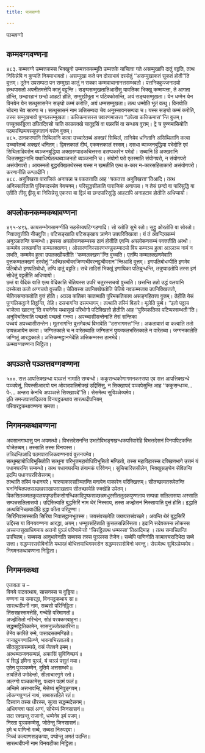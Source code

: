 ```yaml
---
title: पञ्चवग्गो

---
```

पञ्चवग्गो  


## कम्मवग्गवण्णना

४८३. कम्मवग्गे उम्मत्तकस्स भिक्खुनो उम्मत्तकसम्मुति उम्मत्तके याचित्वा गते असम्मुखापि दातुं वट्टति, तत्थ निसिन्नेपि न कुप्पति नियमाभावतो। असम्मुखा कते पन दोसाभावं दस्सेतुं ‘‘असम्मुखाकतं सुकतं होती’’ति वुत्तम्। दूतेन उपसम्पदा पन सम्मुखा कातुं न सक्का कम्मवाचानानत्तसम्भवतो। पत्तनिक्कुज्जनादयो हत्थपासतो अपनीतमत्तेपि कातुं वट्टन्ति। सङ्घसम्मुखतातिआदीसु यावतिका भिक्खू कम्मप्पत्ता, ते आगता होन्ति, छन्दारहानं छन्दो आहटो होति, सम्मुखीभूता न पटिक्कोसन्ति, अयं सङ्घसम्मुखता। येन धम्मेन येन विनयेन येन सत्थुसासनेन सङ्घो कम्मं करोति, अयं धम्मसम्मुखता। तत्थ धम्मोति भूतं वत्थु। विनयोति चोदना चेव सारणा च। सत्थुसासनं नाम ञत्तिसम्पदा चेव अनुस्सावनसम्पदा च। यस्स सङ्घो कम्मं करोति, तस्स सम्मुखभावो पुग्गलसम्मुखता। कत्तिकमासस्स पवारणमासत्ता ‘‘ठपेत्वा कत्तिकमास’’न्ति वुत्तम्। पच्चुक्कड्ढित्वा ठपितदिवसो चाति काळपक्खे चातुद्दसिं वा पन्नरसिं वा सन्धाय वुत्तम्। द्वे च पुण्णमासियोति पठमपच्छिमवस्सूपगतानं वसेन वुत्तम्।  
४८५. ठानकरणानि सिथिलानि कत्वा उच्चारेतब्बं अक्खरं सिथिलं, तानियेव धनितानि असिथिलानि कत्वा उच्चारेतब्बं अक्खरं धनितम्। द्विमत्तकालं दीघं, एकमत्तकालं रस्सम्। दसधा ब्यञ्जनबुद्धिया पभेदोति एवं सिथिलादिवसेन ब्यञ्जनबुद्धिया अक्खरुप्पादकचित्तस्स दसप्पकारेन पभेदो। सब्बानि हि अक्खरानि चित्तसमुट्ठानानि यथाधिप्पेतत्थब्यञ्जनतो ब्यञ्जनानि च। संयोगो परो एतस्माति संयोगपरो, न संयोगपरो असंयोगपरो। आयस्मतो बुद्धरक्खितथेरस्स यस्स न खमतीति एत्थ त-कार न-कारसहिताकारो असंयोगपरो। करणानीति कण्ठादीनि।  
४८८. अनुक्खित्ता पाराजिकं अनापन्ना च पकतत्ताति आह ‘‘पकतत्ता अनुक्खित्ता’’तिआदि। तत्थ अनिस्सारिताति पुरिमपदस्सेव वेवचनम्। परिसुद्धसीलाति पाराजिकं अनापन्ना। न तेसं छन्दो वा पारिसुद्धि वा एतीति तीसु द्वीसु वा निसिन्नेसु एकस्स वा द्विन्नं वा छन्दपारिसुद्धि आहटापि अनाहटाव होतीति अधिप्पायो।  


## अपलोकनकम्मकथावण्णना

४९५-४९६. कायसम्भोगसामग्गीति सहसेय्यपटिग्गहणादि। सो रतोति सुभे रतो। सुट्ठु ओरतोति वा सोरतो। निवातवुत्तीति नीचवुत्ति। पटिसङ्खाति पटिसङ्खाय ञाणेन उपपरिक्खित्वा। यं तं अवन्दियकम्मं अनुञ्ञातन्ति सम्बन्धो। इमस्स अपलोकनकम्मस्स ठानं होतीति एवम्पि अपलोकनकम्मं पवत्ततीति अत्थो। कम्ममेव लक्खणन्ति कम्मलक्खणम्। ओसारणनिस्सारणभण्डुकम्मादयो विय कम्मञ्च हुत्वा अञ्ञञ्च नामं न लभति, कम्ममेव हुत्वा उपलक्खीयतीति ‘‘कम्मलक्खण’’न्ति वुच्चति। एतम्पि कम्मलक्खणमेवाति वुत्तकम्मलक्खणं दस्सेतुं ‘‘अच्छिन्नचीवरजिण्णचीवरनट्ठचीवरान’’न्तिआदि वुत्तम्। इणपलिबोधम्पीति इणमेव पलिबोधो इणपलिबोधो, तम्पि दातुं वट्टति। सचे तादिसं भिक्खुं इणायिका पलिबुन्धन्ति, तत्रुप्पादतोपि तस्स इणं सोधेतुं वट्टतीति अधिप्पायो।  
छत्तं वा वेदिकं वाति एत्थ वेदिकाति चेतियस्स उपरि चतुरस्सचयो वुच्चति। छत्तन्ति ततो उद्धं वलयानि दस्सेत्वा कतो अग्गचयो वुच्चति। चेतियस्स उपनिक्खेपतोति चेतिये नवकम्मत्ताय उपनिक्खित्ततो, चेतियसन्तकतोति वुत्तं होति। अञ्ञा कतिका कातब्बाति पुरिमकतिकाय असङ्गहितत्ता वुत्तम्। तेहीति येसं पुग्गलिकट्ठाने तिट्ठन्ति, तेहि। दसभागन्ति दसमभागम्। तत्थाति तस्मिं विहारे। मूलेति पुब्बे। ‘‘इतो पट्ठाय भाजेत्वा खादन्तू’’ति वचनेनेव यथासुखं परिभोगो पटिक्खित्तो होतीति आह ‘‘पुरिमकतिका पटिप्पस्सम्भती’’ति।  
अनुविचरित्वाति पच्छतो पच्छतो गन्त्वा। अपच्चासीसन्तेनाति तेसं सन्तिका  
पच्चयं अपच्चासीसन्तेन। मूलभागन्ति वुत्तमेवत्थं विभावेति ‘‘दसभागमत्त’’न्ति। अकतावासं वा कत्वाति ततो उप्पन्नआयेन कत्वा। जग्गितकाले च न वारेतब्बाति जग्गितानं पुप्फफलभरितकाले न वारेतब्बा। जग्गनकालेति जग्गितुं आरद्धकाले। ञत्तिकम्मट्ठानभेदेति ञत्तिकम्मस्स ठानभेदे।  
कम्मवग्गवण्णना निट्ठिता।  


## अपञ्ञत्ते पञ्ञत्तवग्गवण्णना

५००. सत्त आपत्तिक्खन्धा पञ्ञत्तं नामाति सम्बन्धो। ककुसन्धकोणागमनकस्सपा एव सत्त आपत्तिक्खन्धे पञ्ञपेसुं, विपस्सीआदयो पन ओवादपातिमोक्खं उद्दिसिंसु, न सिक्खापदं पञ्ञपेसुन्ति आह ‘‘ककुसन्धञ्च…पे॰… अन्तरा केनचि अपञ्ञत्ते सिक्खापदे’’ति। सेसमेत्थ सुविञ्ञेय्यमेव।  
इति समन्तपासादिकाय विनयट्ठकथाय सारत्थदीपनियम्  
परिवारट्ठकथावण्णना समत्ता।  


## निगमनकथावण्णना

अवसानगाथासु पन अयमत्थो। विभत्तदेसनन्ति उभतोविभङ्गखन्धकपरिवारेहि विभत्तदेसनं विनयपिटकन्ति योजेतब्बम्। तस्साति तस्स विनयस्स।  
तत्रिदन्तिआदि पठमपाराजिकवण्णनायं वुत्तनयमेव।  
सत्थुमहाबोधिविभूसितोति सत्थुना परिभुत्तमहाबोधिविभूसितो मण्डितो, तस्स महाविहारस्स दक्खिणभागे उत्तमं यं पधानघरन्ति सम्बन्धो। तत्थ पधानघरन्ति तंनामकं परिवेणम्। सुचिचारित्तसीलेन, भिक्खुसङ्घेन सेवितन्ति इदम्पि पधानघरविसेसनम्।  
तत्थाति तस्मिं पधानघरे। चारुपाकारसञ्चितन्ति मनापेन पाकारेन परिक्खित्तम्। सीतच्छायतरूपेतन्ति घननिचितपत्तसञ्छन्नसाखापसाखताय सीतच्छायेहि रुक्खेहि उपेतम्। विकसितकमलकुवलयपुण्डरीकसोगन्धिकादिपुप्फसञ्छन्नमधुरसीतलुदकपुण्णताय सम्पन्ना सलिलासया अस्साति सम्पन्नसलिलासयो। उद्दिसित्वाति बुद्धसिरिं नाम थेरं निस्साय, तस्स अज्झेसनं निस्सायाति वुत्तं होति। इद्धाति अत्थविनिच्छयादीहि इद्धा फीता परिपुण्णा।  
सिरिनिवासस्साति सिरिया निवासट्ठानभूतस्स। जयसंवच्छरेति जयप्पत्तसंवच्छरे। अयन्ति थेरं बुद्धसिरिं उद्दिस्स या विनयवण्णना आरद्धा, अयम्। धम्मूपसंहिताति कुसलसन्निस्सिता। इदानि सदेवकस्स लोकस्स अच्चन्तसुखाधिगमाय अत्तनो पुञ्ञं परिणामेन्तो ‘‘चिरट्ठितत्थ धम्मस्सा’’तिआदिमाह । तत्थ समाचितन्ति उपचितम्। सब्बस्स आनुभावेनाति सब्बस्स तस्स पुञ्ञस्स तेजेन। सब्बेपि पाणिनोति कामावचरादिभेदा सब्बे सत्ता। सद्धम्मरससेविनोति यथारहं बोधित्तयाधिगमवसेन सद्धम्मरससेविनो भवन्तु। सेसमेत्थ सुविञ्ञेय्यमेव।  
निगमनकथावण्णना निट्ठिता।  


## निगमनकथा

एत्तावता च –  
विनये पाटवत्थाय, सासनस्स च वुड्ढिया।  
वण्णना या समारद्धा, विनयट्ठकथाय सा॥  
सारत्थदीपनी नाम, सब्बसो परिनिट्ठिता।  
तिंससहस्समत्तेहि, गन्थेहि परिमाणतो॥  
अज्झेसितो नरिन्देन, सोहं परक्कमबाहुना।  
सद्धम्मट्ठितिकामेन, सासनुज्जोतकारिना॥  
तेनेव कारिते रम्मे, पासादसतमण्डिते।  
नानादुमगणाकिण्णे, भावनाभिरतालये॥  
सीतलूदकसम्पन्ने, वसं जेतवने इमम्।  
अत्थब्यञ्जनसम्पन्नं, अकासिं सुविनिच्छयं॥  
यं सिद्धं इमिना पुञ्ञं, यं चञ्ञं पसुतं मया।  
एतेन पुञ्ञकम्मेन, दुतिये अत्तसम्भवे॥  
तावतिंसे पमोदेन्तो, सीलाचारगुणे रतो।  
अलग्गो पञ्चकामेसु, पत्वान पठमं फलं॥  
अन्तिमे अत्तभावम्हि, मेत्तेय्यं मुनिपुङ्गवम्।  
लोकग्गपुग्गलं नाथं, सब्बसत्तहिते रतं॥  
दिस्वान तस्स धीरस्स, सुत्वा सद्धम्मदेसनम्।  
अधिगन्त्वा फलं अग्गं, सोभेय्यं जिनसासनं॥  
सदा रक्खन्तु राजानो, धम्मेनेव इमं पजम्।  
निरता पुञ्ञकम्मेसु, जोतेन्तु जिनसासनं॥  
इमे च पाणिनो सब्बे, सब्बदा निरुपद्दवा।  
निच्चं कल्याणसङ्कप्पा, पप्पोन्तु अमतं पदन्ति॥  
सारत्थदीपनी नाम विनयटीका निट्ठिता।  